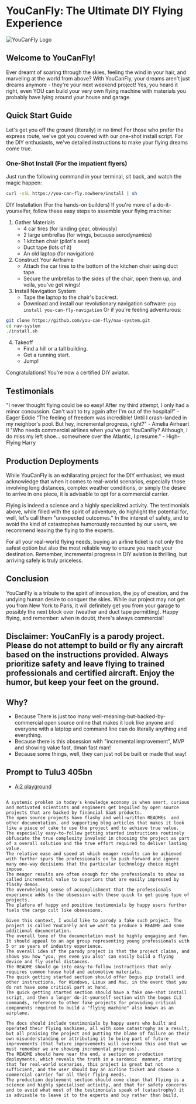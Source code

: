 # YouCanFly: The Ultimate DIY Flying Experience

![YouCanFly Logo](https://via.placeholder.com/150/0000FF/FFFFFF?text=YouCanFly)

## Welcome to YouCanFly!
Ever dreamt of soaring through the skies, feeling the wind in your hair, and marveling at the world from above? 
With YouCanFly, your dreams aren't just dreams anymore - they're your next weekend project! 
Yes, you heard it right, even YOU can build your very own flying machine with materials you probably have lying around your house and garage.

## Quick Start Guide

Let's get you off the ground (literally) in no time! For those who prefer the express route, we've got you covered with our one-shot install script. For the DIY enthusiasts, we've detailed instructions to make your flying dreams come true.

### One-Shot Install (For the impatient flyers)

Just run the following command in your terminal, sit back, and watch the magic happen:

```sh
curl -sSL https://you-can-fly.nowhere/install | sh
```

DIY Installation (For the hands-on builders)
If you're more of a do-it-yourselfer, follow these easy steps to assemble your flying machine:

1.  Gather Materials
    - 4 car tires (for landing gear, obviously)
    - 2 large umbrellas (for wings, because aerodynamics)
    - 1 kitchen chair (pilot's seat)
    - Duct tape (lots of it)
    - An old laptop (for navigation)
2. Construct Your Airframe
    - Attach the car tires to the bottom of the kitchen chair using duct tape.
    - Secure the umbrellas to the sides of the chair, open them up, and voila, you've got wings!
3.  Install Navigation System
    - Tape the laptop to the chair's backrest.
    - Download and install our revolutionary navigation software: `pip install you-can-fly-navigation` Or if you're feeling adventurous:
```bash
git clone https://github.com/you-can-fly/nav-system.git
cd nav-system
./install.sh
```
4.  Takeoff
    - Find a hill or a tall building.
    - Get a running start.
    - Jump!

Congratulations! You're now a certified DIY aviator.

## Testimonials
"I never thought flying could be so easy! After my third attempt, I only had a minor concussion. Can't wait to try again after I'm out of the hospital!" - Eager Eddie
"The feeling of freedom was incredible! Until I crash-landed in my neighbor's pool. But hey, incremental progress, right?" - Amelia Airheart II
"Who needs commercial airlines when you've got YouCanFly? Although, I do miss my left shoe... somewhere over the Atlantic, I presume." - High-Flying Harry

## Production Deployments
While YouCanFly is an exhilarating project for the DIY enthusiast, we must acknowledge that when it comes to real-world scenarios, especially those involving long distances, complex weather conditions, or simply the desire to arrive in one piece, it is advisable to 
opt for a commercial carrier.

Flying is indeed a science and a highly specialized activity. 
The testimonials above, while filled with the spirit of adventure, do highlight the potential for, well, let's call them "unexpected outcomes." 
In the interest of safety, and to avoid the kind of catastrophes humorously recounted by our users, we recommend leaving the flying to the experts.

For all your real-world flying needs, buying an airline ticket is not only the safest option but also the most reliable way to ensure you reach your destination. Remember, incremental progress in DIY aviation is thrilling, but arriving safely is truly priceless.

## Conclusion
YouCanFly is a tribute to the spirit of innovation, the joy of creation, and the undying human desire to conquer the skies. 
While our project may not get you from New York to Paris, it will definitely get you from your garage to possibly the next block over (weather and duct tape permitting).
Happy flying, and remember: when in doubt, there's always commercial!
 
## Disclaimer: YouCanFly is a parody project. Please do not attempt to build or fly any aircraft based on the instructions provided. Always prioritize safety and leave flying to trained professionals and certified aircraft. Enjoy the humor, but keep your feet on the ground.


## Why?
* Because There is just too many  well-meaning-but-backed-by-commercial open source online that makes it look like anyone and everyone with a latptop and command line can do literally anything and everything.
* Because there is this obsession with "incremental improvement", MVP and showing value fast, dman fast man!
* Because  some things, well, they can just not be built or made that way!


## Prompt to Tulu3 405bn
* [Ai2 playground](https://playground.allenai.org)

```

A systemic problem in today's knowledge economy is when smart, curious and motivated scientists and engineers get beguiled by open source projects that are backed by financial SaaS products.
The open source projects have flashy and well-written READMEs  and other documentation, and supporting blog articles that makes it look like a piece of cake to use the project and to achieve true value.
The especially easy-to-follow getting started instructions routinely obfuscate the true complexity involved in choosing the project as part of a overall solution and the true effort required to deliver lasting value.
The relative ease and speed at which meager results can be achieved with further spurs the professionals on to push forward and ignore many one-way decisions that the particular technology choice might impose.
The meager results are often enough for the professionals to show so called incremental value to superiors that are easily impressed by flashy demos.
The overwhelming sense of accomplishment that the professionals experience adds to the obsession with these quick to get going type of projects.
The plafora of happy and positive testimonials by happy users further fuels the cargo cult like obsessions.

Given this context, I would like to parody a fake such project. The project is called YouCanFly and we want to produce a README and some additional documentation.
The overall tone of the documentation must be highly engaging and fun. It should appeal to an age group representing young professionals with 5 or so years of industry experience.
The overall idea of the parody project is that the project claims, and shows you how "you, yes even you also" can easily build a flying device and fly useful distances.
The README should go into easy-to-follow instructions that only requires common house hold and automotive materials.
The quick getting started section should offer bogus pip install and other instructions, for Windows, Linux and Mac, in the event that you do not have some critical part at hand.
The quick getting started section should have a fake one-shot install script, and then a longer do-it-yourself section with the bogus CLI commands, reference to other fake projects for providing critical components required to build a "flying machine" also known as an airplane.

The docs should include testimonials by happy users who built and operated their flying machines, all with some catastrophy as a result, but all praising the project and putting the blame of failure on their own misunderstanding or attributing it to being part of future improvements (that future improvements will overcome this and that we must remember we are showing incremental progress).
The README should have near the end, a section on production deployments, which reveals the truth in a sardonic  manner, stating that for real-world scenarios, this project is great but not sufficient, and the user should buy an airline ticket and choose a commercial carrier for all their flying needs.
The production deployment section should come clean that flying is a science and highly specialised activity, and that for safety concerns and to avoid what most of the testimonials speak of (catastrophy) it is advisable to leave it to the experts and buy rather than build.
```
